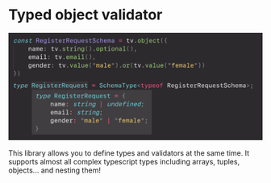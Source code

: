 # Typed object validator

![preview](https://raw.githubusercontent.com/CodeStix/typed-object-validator/master/example/public/thumb.png)

This library allows you to define types and validators at the same time. It supports almost all complex typescript types including arrays, tuples, objects... and nesting them!
